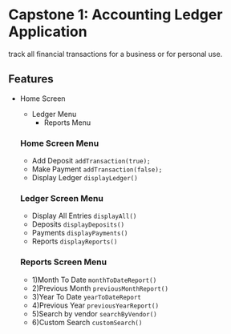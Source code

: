 # Capstone 1: Accounting Ledger Application

track all financial
transactions for a business or for personal use.

## Features
- Home Screen
  - Ledger Menu
    - Reports Menu

  ### Home Screen Menu
  - Add Deposit `addTransaction(true);`
  - Make Payment `addTransaction(false);`
  - Display Ledger `displayLedger()`

  ### Ledger Screen Menu
  - Display All Entries `displayAll()`
  - Deposits `displayDeposits()`
  - Payments `displayPayments()`
  - Reports `displayReports()`
  
  ### Reports Screen Menu
  
  - 1)Month To Date `monthToDateReport()`
  - 2)Previous Month `previousMonthReport()`
  - 3)Year To Date `yearToDateReport`
  - 4)Previous Year `previousYearReport()`
  - 5)Search by vendor `searchByVendor()`
  - 6)Custom Search `customSearch()`